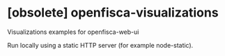 # [obsolete] openfisca-visualizations

Visualizations examples for openfisca-web-ui

Run locally using a static HTTP server (for example node-static).
